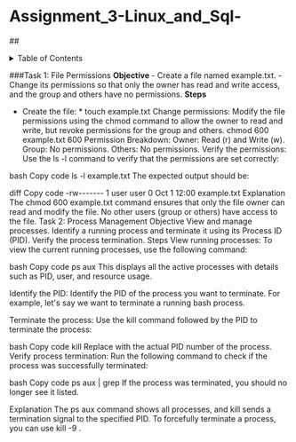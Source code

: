 # Assignment_3-Linux_and_Sql-
##<details>
<summary> Table of Contents</summary>
<p>1. **File Permissions**
           2. **Process Management**</p>
         </details>

###Task 1: File Permissions
**Objective**
           - Create a file named example.txt.
           - Change its permissions so that only the owner has read and write access, and the group and others have no permissions.
**Steps**
* Create the file:
           * touch example.txt
Change permissions: Modify the file permissions using the chmod command to allow the owner to read and write, but revoke permissions for the group and others.
chmod 600 example.txt
600 Permission Breakdown:
Owner: Read (r) and Write (w).
Group: No permissions.
Others: No permissions.
Verify the permissions: Use the ls -l command to verify that the permissions are set correctly:

bash
Copy code
ls -l example.txt
The expected output should be:

diff
Copy code
-rw------- 1 user user 0 Oct 1 12:00 example.txt
Explanation
The chmod 600 example.txt command ensures that only the file owner can read and modify the file. No other users (group or others) have access to the file.
Task 2: Process Management
Objective
View and manage processes.
Identify a running process and terminate it using its Process ID (PID).
Verify the process termination.
Steps
View running processes: To view the current running processes, use the following command:

bash
Copy code
ps aux
This displays all the active processes with details such as PID, user, and resource usage.

Identify the PID: Identify the PID of the process you want to terminate. For example, let's say we want to terminate a running bash process.

Terminate the process: Use the kill command followed by the PID to terminate the process:

bash
Copy code
kill <PID>
Replace <PID> with the actual PID number of the process.
Verify process termination: Run the following command to check if the process was successfully terminated:

bash
Copy code
ps aux | grep <PID>
If the process was terminated, you should no longer see it listed.

Explanation
The ps aux command shows all processes, and kill sends a termination signal to the specified PID. To forcefully terminate a process, you can use kill -9 <PID>.

